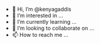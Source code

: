 - 👋 Hi, I’m @kenyagaddis
- 👀 I’m interested in ...
- 🌱 I’m currently learning ...
- 💞️ I’m looking to collaborate on ...
- 📫 How to reach me ...

<!---
Hi, I'm Kenya Gaddis/kenyagaddis is a ✨ special ✨ repository because its `README.md` (this file) appears on your GitHub profile.
You can click the Preview link to take a look at your changes.
--->
